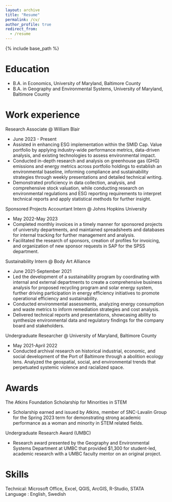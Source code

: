 ```yaml
---
layout: archive
title: "Resume"
permalink: /cv/
author_profile: true
redirect_from:
  - /resume
---
```


{% include base_path %}

Education
======
* B.A. in Economics, University of Maryland, Baltimore County
* B.A. in Geography and Environmental Systems, University of Maryland, Baltimore County

Work experience
======
Research Associate @ William Blair
  *  June 2023 - Present
  *  Assisted in enhancing ESG implementation within the SMID Cap. Value portfolio by applying industry-wide performance metrics, data-driven analysis, and existing technologies to assess environmental impact.
  *  Conducted in-depth research and analysis on greenhouse gas (GHG) emissions and energy metrics across portfolio holdings to establish an environmental baseline, informing compliance and sustainability strategies through weekly presentations and detailed technical writing.
  *  Demonstrated proficiency in data collection, analysis, and comprehensive stock valuation, while conducting research on environmental regulations and ESG reporting requirements to interpret technical reports and apply statistical methods for further insight.

Sponsored Projects Accountant Intern @ Johns Hopkins University
  * May 2022-May 2023
  * Completed monthly invoices in a timely manner for sponsored projects of university departments, and maintained spreadsheets and databases for internal tracking for further management and analysis.
  * Facilitated the research of sponsors, creation of profiles for invoicing, and organization of new sponsor requests in SAP for the SPSS department.

Sustainability Intern @ Body Art Alliance
  *  June 2021-September 2021
  *  Led the development of a sustainability program by coordinating with internal and external departments to create a comprehensive business analysis for proposed recycling program and solar energy system, further driving participation in energy efficiency initiatives to promote operational efficiency and sustainability.
  *  Conducted environmental assessments, analyzing energy consumption and waste metrics to inform remediation strategies and cost analysis.
  *  Delivered technical reports and presentations, showcasing ability to synthesize environmental data and regulatory findings for the company board and stakeholders.

Undergraduate Researcher @ University of Maryland, Baltimore County 
  * May 2021-April 2022
  * Conducted archival research on historical industrial, economic, and social development of the Port of Baltimore through a abolition ecology lens. Analyzed the geospatial, social, and environmental trends that perpetuated systemic violence and racialized space.

Awards
======
The Atkins Foundation Scholarship for Minorities in STEM
  * Scholarship earned and issued by Atkins, member of SNC-Lavalin Group for the Spring 2023 term for demonstrating strong academic performance as a woman and minority in STEM related fields.

Undergraduate Research Award (UMBC)
  * Research award presented by the Geography and Environmental Systems Department at UMBC that provided $1,300 for student-led, academic research with a UMBC faculty mentor on an original project.

Skills
======
Technical: Microsoft Office, Excel, QGIS, ArcGIS, R-Studio, STATA  
Language : English, Swedish
